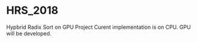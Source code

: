 # HRS_2018
Hypbrid Radix Sort on GPU Project
Curent implementation is on CPU. GPU will be developed.
